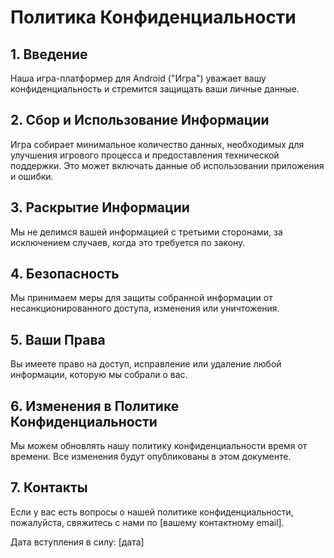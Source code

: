 # Политика Конфиденциальности

## 1. Введение
Наша игра-платформер для Android ("Игра") уважает вашу конфиденциальность и стремится защищать ваши личные данные.

## 2. Сбор и Использование Информации
Игра собирает минимальное количество данных, необходимых для улучшения игрового процесса и предоставления технической поддержки. Это может включать данные об использовании приложения и ошибки.

## 3. Раскрытие Информации
Мы не делимся вашей информацией с третьими сторонами, за исключением случаев, когда это требуется по закону.

## 4. Безопасность
Мы принимаем меры для защиты собранной информации от несанкционированного доступа, изменения или уничтожения.

## 5. Ваши Права
Вы имеете право на доступ, исправление или удаление любой информации, которую мы собрали о вас.

## 6. Изменения в Политике Конфиденциальности
Мы можем обновлять нашу политику конфиденциальности время от времени. Все изменения будут опубликованы в этом документе.

## 7. Контакты
Если у вас есть вопросы о нашей политике конфиденциальности, пожалуйста, свяжитесь с нами по [вашему контактному email].

Дата вступления в силу: [дата]
